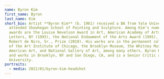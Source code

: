 ```yaml
---
name: Byron Kim
first_name: Byron
last_name: Kim
short_bio: Artist **Byron Kim** (b. 1961) received a BA from Yale University and
  attended Skowhegan School of Painting and Sculpture. Among Kim’s numerous
  awards are the Louise Nevelson Award in Art, American Academy of Arts and
  Letters, NY (1993), the National Endowment of the Arts Award (1995), and the
  Robert de Niro, Sr., Prize (2019). His works are in the permanent collections
  of the Art Institute of Chicago, the Brooklyn Museum, the Whitney Museum of
  American Art, and National Gallery of Art, among many others. Byron Kim lives
  and works in Brooklyn, NY and San Diego, CA, and is a Senior Critic at Yale
  University.
portraits:
  - media: 2022/01/byron-kim-headshot
---
```

